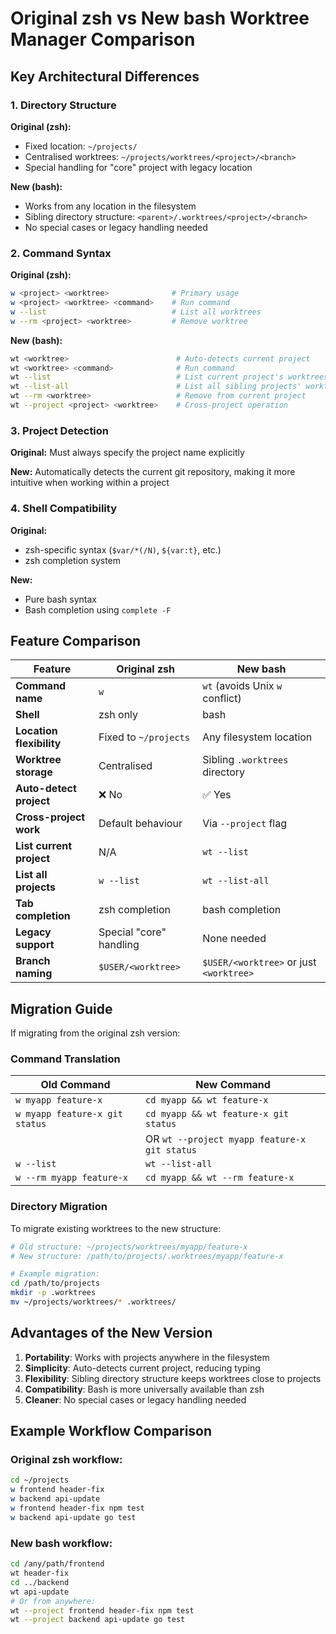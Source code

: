 # Original zsh vs New bash Worktree Manager Comparison

## Key Architectural Differences

### 1. Directory Structure

**Original (zsh):**
- Fixed location: `~/projects/`
- Centralised worktrees: `~/projects/worktrees/<project>/<branch>`
- Special handling for "core" project with legacy location

**New (bash):**
- Works from any location in the filesystem
- Sibling directory structure: `<parent>/.worktrees/<project>/<branch>`
- No special cases or legacy handling needed

### 2. Command Syntax

**Original (zsh):**
```bash
w <project> <worktree>              # Primary usage
w <project> <worktree> <command>    # Run command
w --list                            # List all worktrees
w --rm <project> <worktree>         # Remove worktree
```

**New (bash):**
```bash
wt <worktree>                        # Auto-detects current project
wt <worktree> <command>              # Run command
wt --list                            # List current project's worktrees
wt --list-all                        # List all sibling projects' worktrees
wt --rm <worktree>                   # Remove from current project
wt --project <project> <worktree>    # Cross-project operation
```

### 3. Project Detection

**Original:** Must always specify the project name explicitly

**New:** Automatically detects the current git repository, making it more intuitive when working within a project

### 4. Shell Compatibility

**Original:** 
- zsh-specific syntax (`$var/*(/N)`, `${var:t}`, etc.)
- zsh completion system

**New:** 
- Pure bash syntax
- Bash completion using `complete -F`

## Feature Comparison

| Feature | Original zsh | New bash |
|---------|-------------|----------|
| **Command name** | `w` | `wt` (avoids Unix `w` conflict) |
| **Shell** | zsh only | bash |
| **Location flexibility** | Fixed to `~/projects` | Any filesystem location |
| **Worktree storage** | Centralised | Sibling `.worktrees` directory |
| **Auto-detect project** | ❌ No | ✅ Yes |
| **Cross-project work** | Default behaviour | Via `--project` flag |
| **List current project** | N/A | `wt --list` |
| **List all projects** | `w --list` | `wt --list-all` |
| **Tab completion** | zsh completion | bash completion |
| **Legacy support** | Special "core" handling | None needed |
| **Branch naming** | `$USER/<worktree>` | `$USER/<worktree>` or just `<worktree>` |

## Migration Guide

If migrating from the original zsh version:

### Command Translation

| Old Command | New Command |
|-------------|------------|
| `w myapp feature-x` | `cd myapp && wt feature-x` |
| `w myapp feature-x git status` | `cd myapp && wt feature-x git status` |
| | OR `wt --project myapp feature-x git status` |
| `w --list` | `wt --list-all` |
| `w --rm myapp feature-x` | `cd myapp && wt --rm feature-x` |

### Directory Migration

To migrate existing worktrees to the new structure:

```bash
# Old structure: ~/projects/worktrees/myapp/feature-x
# New structure: /path/to/projects/.worktrees/myapp/feature-x

# Example migration:
cd /path/to/projects
mkdir -p .worktrees
mv ~/projects/worktrees/* .worktrees/
```

## Advantages of the New Version

1. **Portability**: Works with projects anywhere in the filesystem
2. **Simplicity**: Auto-detects current project, reducing typing
3. **Flexibility**: Sibling directory structure keeps worktrees close to projects
4. **Compatibility**: Bash is more universally available than zsh
5. **Cleaner**: No special cases or legacy handling needed

## Example Workflow Comparison

### Original zsh workflow:
```bash
cd ~/projects
w frontend header-fix
w backend api-update
w frontend header-fix npm test
w backend api-update go test
```

### New bash workflow:
```bash
cd /any/path/frontend
wt header-fix
cd ../backend
wt api-update
# Or from anywhere:
wt --project frontend header-fix npm test
wt --project backend api-update go test
```
